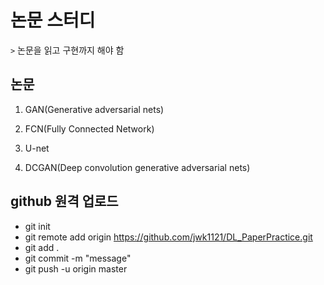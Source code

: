 # 논문 스터디

`>` 논문을 읽고 구현까지 해야 함

## 논문

1. GAN(Generative adversarial nets)

2. FCN(Fully Connected Network)

3. U-net

4. DCGAN(Deep convolution generative adversarial nets)

## github 원격 업로드

- git init
- git remote add origin https://github.com/jwk1121/DL_PaperPractice.git
- git add .
- git commit -m "message"
- git push -u origin master
